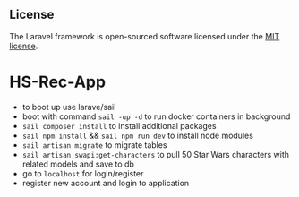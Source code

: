 ## License

The Laravel framework is open-sourced software licensed under the [MIT license](https://opensource.org/licenses/MIT).
# HS-Rec-App

- to boot up use larave/sail
- boot with command `sail -up -d` to run docker containers in background
- `sail composer install` to install additional packages
- `sail npm install` && `sail npm run dev` to install node modules
- `sail artisan migrate` to migrate tables
- `sail artisan swapi:get-characters` to pull 50 Star Wars characters with related models and save to db
- go to `localhost` for login/register
- register new account and login to application
